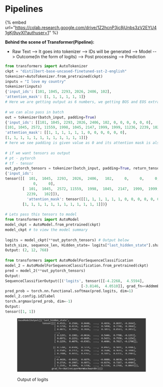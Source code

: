 # Pipelines

{% embed url="https://colab.research.google.com/drive/1Z2hcnP3jc8jUnbs3zV2EYU41gKj9uyXl?authuser=1" %}

**Behind the scene of Transformer(Pipeline):**

* Raw Text --> It goes into tokenizer --> IDs will be generated --> Model --> Outcome(In the form of logits) --> Post processing --> Prediction



```python
from transformers import AutoTokenizer
ckpt = "distilbert-base-uncased-finetuned-sst-2-english"
tokenizer=AutoTokenizer.from_pretrained(ckpt)
inputs = "I love my country"
tokenizer(inputs)
{'input_ids': [101, 1045, 2293, 2026, 2406, 102], 
'attention_mask': [1, 1, 1, 1, 1, 1]}
# Here we are getting output as 6 numbers, we getting BOS and EOS extra

# we can also pass in batch
out = tokenizer(batch_input, padding=True)
{'input_ids': [[101, 1045, 2293, 2026, 2406, 102, 0, 0, 0, 0, 0, 0], 
[101, 1045, 2572, 11559, 1998, 1045, 2147, 1999, 1999, 11236, 2239, 102]], 
'attention_mask': [[1, 1, 1, 1, 1, 1, 0, 0, 0, 0, 0, 0], 
[1, 1, 1, 1, 1, 1, 1, 1, 1, 1, 1, 1]]}
# here we see padding is given value as 0 and its attention mask is also 0

# if we want tensors as output
# pt - pytorch
# tf - tensor
out_pytorch_tensors = tokenizer(batch_input, padding=True, return_tensors="pt")
{'input_ids': 
tensor([[  101,  1045,  2293,  2026,  2406,   102,     0,     0,     0,     0,
             0,     0],
        [  101,  1045,  2572, 11559,  1998,  1045,  2147,  1999,  1999, 11236,
          2239,   102]]), 
          'attention_mask': tensor([[1, 1, 1, 1, 1, 1, 0, 0, 0, 0, 0, 0],
        [1, 1, 1, 1, 1, 1, 1, 1, 1, 1, 1, 1]])}

# Lets pass this tensors to model
from transformers import AutoModel
model_ckpt = AutoModel.from_pretrained(ckpt)
model_ckpt # to view the model summary

logits = model_ckpt(**out_pytorch_tensors) # Output below
batch_size, sequence_len, Hidden_state= logits["last_hidden_state"].shape
Output: (2, 12, 768)

from transformers import AutoModelForSequenceClassification
model_2 = AutoModelForSequenceClassification.from_pretrained(ckpt)
pred = model_2(**out_pytorch_tensors)
Output:
SequenceClassifierOutput([('logits', tensor([[-4.2268,  4.5594],
                                   [-3.8146,  4.0510]], grad_fn=<AddmmBackward0>))])
pred_prob = torch.nn.functional.softmax(pred.logits, dim=1)
model_2.config.id2label
torch.argmax(pred_prob, dim=-1)
Output:
tensor([1, 1])
```

<figure><img src="../.gitbook/assets/image (12) (1) (1) (1) (1).png" alt=""><figcaption><p>Output of logits</p></figcaption></figure>
